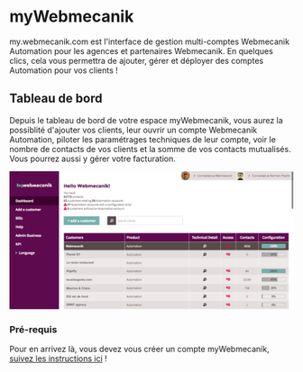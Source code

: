 # myWebmecanik
my.webmecanik.com est l'interface de gestion multi-comptes Webmecanik Automation pour les agences et partenaires Webmecanik.
En quelques clics, cela vous permettra de ajouter, gérer et déployer des comptes Automation pour vos clients !

## Tableau de bord ##
Depuis le tableau de bord de votre espace myWebmecanik, vous aurez la possiblité d'ajouter vos clients, leur ouvrir un compte Webmecanik Automation, piloter les paramétrages techniques de leur compte, voir le nombre de contacts de vos clients et la somme de vos contacts mutualisés. Vous pourrez aussi y gérer votre facturation.

![dashboard](assets/dashboard.png)

### Pré-requis
Pour en arrivez là, vous devez vous créer un compte myWebmecanik, [suivez les instructions ici](new-account.md) !
